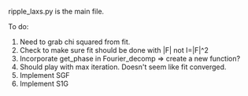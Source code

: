 ripple_laxs.py is the main file.

To do:

1. Need to grab chi squared from fit.
2. Check to make sure fit should be done with |F| not I=|F|^2
3. Incorporate get_phase in Fourier_decomp => create a new function?
4. Should play with max iteration. Doesn't seem like fit converged.
5. Implement SGF
6. Implement S1G
